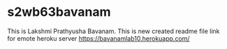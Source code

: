 # s2wb63bavanam
This is Lakshmi Prathyusha Bavanam.
This is new created readme file
link for emote heroku server https://bavanamlab10.herokuapp.com/
